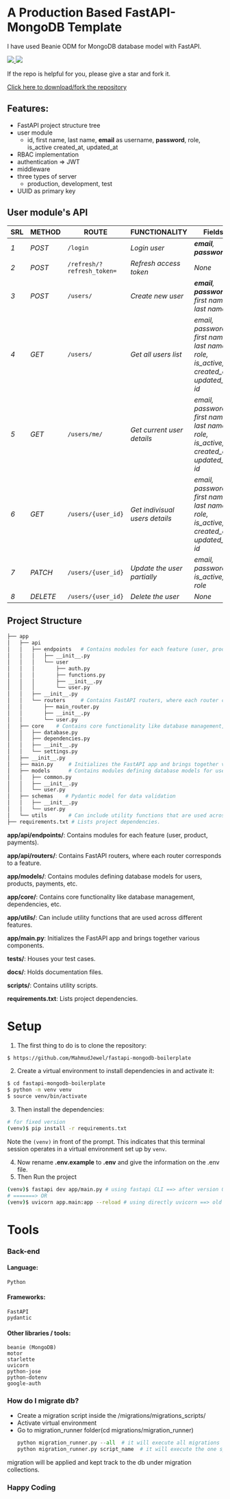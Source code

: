 # A Production Based FastAPI-MongoDB Template
I have used Beanie ODM for MongoDB database model with FastAPI.
<p>
    <a href="https://github.com/MahmudJewel/FastAPI-MongoDB-Template/fork">
        <img src="https://img.shields.io/github/forks/MahmudJewel/FastAPI-MongoDB-Template.svg?style=social&label=Fork" />
    </a>
    <a href="https://github.com/MahmudJewel/FastAPI-MongoDB-Template/fork">
        <img src="https://img.shields.io/github/stars/MahmudJewel/FastAPI-MongoDB-Template.svg?style=social&label=Stars" />
    </a>
    <!-- <a href="https://github.com/MahmudJewel/FastAPI-MongoDB-Template/fork">
        <img src="https://img.shields.io/nuget/dt/Azylee.Core.svg" />
    </a> -->
</p>
<p>
    If the repo is helpful for you, please give a star and fork it.
</p>
<a href="https://github.com/MahmudJewel/FastAPI-MongoDB-Template/fork">
    Click here to download/fork the repository
</a>

## Features:
* FastAPI project structure tree
* user module
    - id, first name, last name, **email** as username, **password**, role, is_active created_at, updated_at 
* RBAC implementation
* authentication => JWT
* middleware
* three types of server
    - production, development, test
* UUID as primary key

## User module's API
| SRL | METHOD | ROUTE | FUNCTIONALITY | Fields | Access | 
| ------- | ------- | ----- | ------------- | ------------- |------------- |
| *1* | *POST* | ```/login``` | _Login user_| _**email**, **password**_| _All User_|
| *2* | *POST* | ```/refresh/?refresh_token=``` | _Refresh access token_| _None_| _All User_|
| *3* | *POST* | ```/users/``` | _Create new user_|_**email**, **password**, first name, last name_| _Anyone_|
| *4* | *GET* | ```/users/``` | _Get all users list_|_email, password, first name, last name, role, is_active, created_at, updated_at, id_|_Admin_|
| *5* | *GET* | ```/users/me/``` | _Get current user details_|_email, password, first name, last name, role, is_active, created_at, updated_at, id_|_Any User_|
| *6* | *GET* | ```/users/{user_id}``` | _Get indivisual users details_|_email, password, first name, last name, role, is_active, created_at, updated_at, id_|_Admin or owner_|
| *7* | *PATCH* | ```/users/{user_id}``` | _Update the user partially_|_email, password, is_active, role_|_Admin or owner_|
| *8* | *DELETE* | ```/users/{user_id}``` | _Delete the user_|_None_|_Admin_|

## Project Structure
```sh
├── app
│   ├── api
│   │   ├── endpoints   # Contains modules for each feature (user, product, payments).
│   │   │   ├── __init__.py
│   │   │   └── user
│   │   │       ├── auth.py
│   │   │       ├── functions.py
│   │   │       ├── __init__.py
│   │   │       └── user.py
│   │   ├── __init__.py
│   │   └── routers     # Contains FastAPI routers, where each router corresponds to a feature.
│   │       ├── main_router.py
│   │       ├── __init__.py
│   │       └── user.py
│   ├── core    # Contains core functionality like database management, dependencies, etc. 
│   │   ├── database.py
│   │   ├── dependencies.py
│   │   ├── __init__.py
│   │   └── settings.py
│   ├── __init__.py
│   ├── main.py     # Initializes the FastAPI app and brings together various components.
│   ├── models      # Contains modules defining database models for users, products, payments, etc.
│   │   ├── common.py
│   │   ├── __init__.py
│   │   └── user.py
│   ├── schemas    # Pydantic model for data validation
│   │   ├── __init__.py
│   │   └── user.py
│   └── utils       # Can include utility functions that are used across different features.
├── requirements.txt # Lists project dependencies.
```
**app/api/endpoints/**: Contains modules for each feature (user, product, payments).

**app/api/routers/**: Contains FastAPI routers, where each router corresponds to a feature.

**app/models/**: Contains modules defining database models for users, products, payments, etc.

**app/core/**: Contains core functionality like database management, dependencies, etc.

**app/utils/**: Can include utility functions that are used across different features.

**app/main.py**: Initializes the FastAPI app and brings together various components.

**tests/**: Houses your test cases.

**docs/**: Holds documentation files.

**scripts/**: Contains utility scripts.

**requirements.txt**: Lists project dependencies.


# Setup
1. The first thing to do is to clone the repository:
```sh
$ https://github.com/MahmudJewel/fastapi-mongodb-boilerplate
```

2. Create a virtual environment to install dependencies in and activate it:
```sh
$ cd fastapi-mongodb-boilerplate
$ python -m venv venv
$ source venv/bin/activate
```
3. Then install the dependencies:
```sh
# for fixed version
(venv)$ pip install -r requirements.txt
```
Note the `(venv)` in front of the prompt. This indicates that this terminal
session operates in a virtual environment set up by `venv`.

4. Now rename **.env.example** to **.env** and give the information on the .env file.
5. Then Run the project
```sh
(venv)$ fastapi dev app/main.py # using fastapi CLI ==> after version 0.100.0 
# =======> OR
(venv)$ uvicorn app.main:app --reload # using directly uvicorn ==> old one => before version 0.100.0 
```


# Tools
### Back-end
#### Language:
	Python

#### Frameworks:
	FastAPI
    pydantic
	
#### Other libraries / tools:
	beanie (MongoDB)
    motor
    starlette
    uvicorn
    python-jose
    python-dotenv
    google-auth

### How do I migrate db?

- Create a migration script inside the /migrations/migrations_scripts/
- Activate virtual environment
- Go to migration_runner folder(cd migrations/migration_runner)
    ```python
    python migration_runner.py --all  # it will execute all migrations
    python migration_runner.py script_name  # it will execute the one specified script
    ```
migration will be applied and kept track to the db under migration collections.

### Happy Coding

